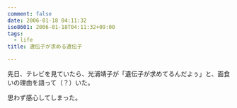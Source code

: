 ```yaml
---
comment: false
date: 2006-01-18 04:11:32
iso8601: 2006-01-18T04:11:32+09:00
tags:
  - life
title: 遺伝子が求める遺伝子

---
```


<div class="entry-body">
  <p>先日、テレビを見ていたら、光浦靖子が「遺伝子が求めてるんだよぅ」と、面食いの理由を語って（？）いた。</p>

  <p>思わず感心してしまった。</p>
</div>
